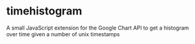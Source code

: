 # timehistogram
A small JavaScript extension for the Google Chart API to get a histogram over time given a number of unix timestamps
